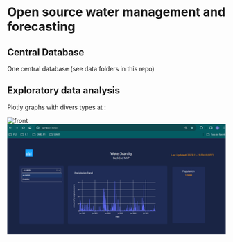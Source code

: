 # Open source water management and forecasting

## Central Database 
One central database (see data folders in this repo)

## Exploratory data analysis

Plotly graphs with divers types at :

![front](https://plotly.com/python/) 
![front](assets/front_test.png) 
